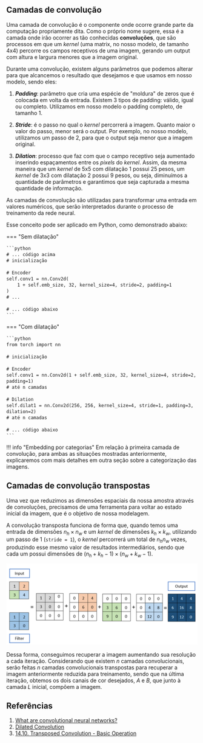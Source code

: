 ## **Camadas de convolução**

Uma camada de convolução é o componente onde ocorre grande parte da computação propriamente dita. Como o próprio nome sugere, essa é a camada onde irão ocorrer as tão conhecidas **convoluções**, que são processos em que um *kernel* (uma matrix, no nosso modelo, de tamanho 4x4) percorre os campos receptivos de uma imagem, gerando um output com altura e largura menores que a imagem original.

Durante uma convolução, existem alguns parâmetros que podemos alterar para que alcancemos o resultado que desejamos e que usamos em nosso modelo, sendo eles:

1. ***Padding***: parâmetro que cria uma espécie de "moldura" de zeros que é colocada em volta da entrada. Existem 3 tipos de padding: válido, igual ou completo. Utilizamos em nosso modelo o padding completo, de tamanho 1.

2. ***Stride***: é o passo no qual o *kernel* percorrerá a imagem. Quanto maior o valor do passo, menor será o output. Por exemplo, no nosso modelo, utilizamos um passo de 2, para que o output seja menor que a imagem original.

3. ***Dilation***: processo que faz com que o campo receptivo seja aumentado inserindo espaçamentos entre os *pixels* do *kernel*. Assim, da mesma maneira que um *kernel* de 5x5 com dilatação 1 possui 25 pesos, um *kernel* de 3x3 com dilatação 2 possui 9 pesos, ou seja, diminuímos a quantidade de parâmetros e garantimos que seja capturada a mesma quantidade de informação.

As camadas de convolução são utilizadas para transformar uma entrada em valores numéricos, que serão interpretados durante o processo de treinamento da rede neural.

Esse conceito pode ser aplicado em Python, como demonstrado abaixo:

=== "Sem dilatação"

    ```python
    # ... código acima
    # inicialização

    # Encoder
    self.conv1 = nn.Conv2d(
        1 + self.emb_size, 32, kernel_size=4, stride=2, padding=1
    )
    # ... 

    # ... código abaixo
    ```

=== "Com dilatação"

    ```python 
    from torch import nn

    # inicialização

    # Encoder
    self.conv1 = nn.Conv2d(1 + self.emb_size, 32, kernel_size=4, stride=2, padding=1)
    # até n camadas

    # Dilation
    self.dilat1 = nn.Conv2d(256, 256, kernel_size=4, stride=1, padding=3, dilation=2)
    # até n camadas 

    # ... código abaixo
    ```

!!! info "Embedding por categorias"
    Em relação à primeira camada de convolução, para ambas as situações mostradas anteriormente, explicaremos com mais detalhes em outra seção sobre a categorização das imagens.

## **Camadas de convolução transpostas**

Uma vez que reduzimos as dimensões espaciais da nossa amostra através de convoluções, precisamos de uma ferramenta para voltar ao estado inicial da imagem, que é o objetivo de nossa modelagem.

A convolução transposta funciona de forma que, quando temos uma entrada de dimensões $n_h \times n_w$ e um *kernel* de dimensões $k_h \times k_w$, utilizando um passo de 1 (`stride = 1`), o *kernel* percorrerá um total de $n_h n_w$ vezes, produzindo esse mesmo valor de resultados intermediários, sendo que cada um possui dimensões de $(n_h + k_h - 1) \times (n_w + k_w - 1)$.

![Transposed Convolution](./img/trans_conv.png)

Dessa forma, conseguimos recuperar a imagem aumentando sua resolução a cada iteração. Considerando que existem $n$ camadas convolucionais, serão feitas $n$ camadas convolucionais transpostas para recuperar a imagem anteriormente reduzida para treinamento, sendo que na última iteração, obtemos os dois canais de cor desejados, *A* e *B*, que junto à camada *L* inicial, compõem a imagem.



## **Referências**

1. [What are convolutional neural networks?](https://www.ibm.com/topics/convolutional-neural-networks)
2. [Dilated Convolution](https://www.geeksforgeeks.org/dilated-convolution/)
3. [14.10. Transposed Convolution - Basic Operation](https://d2l.ai/chapter_computer-vision/transposed-conv.html)